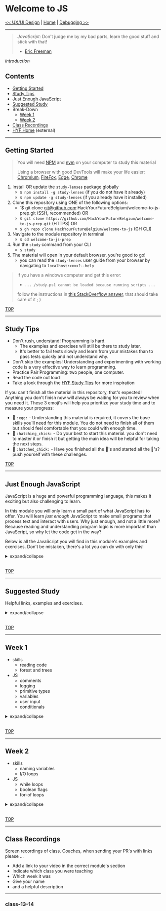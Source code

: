 # Welcome to JS

[<< UX/UI Design](https://github.com/hackyourfuturebelgium/ux-ui-design) | [Home](https://home.hackyourfuture.be) | [Debugging >>](https://github.com/hackyourfuturebelgium/debugging)

---

> _JavaScript_: Don't judge me by my bad parts, learn the good stuff and stick with that!
>
> - [Eric Freeman](https://www.oreilly.com/library/view/head-first-javascript/9781449340124/ch01.html)

_introduction_

## Contents

- [Getting Started](#getting-started)
- [Study Tips](#study-tips)
- [Just Enough JavaScript](#just-enough-javascript)
    <!-- - [Learning Objectives](#learning-objectives) -->
- [Suggested Study](#suggested-study)
- Break-Down
  - [Week 1](#week-1)
  - [Week 2](#week-2)
- [Class Recordings](#class-recordings)
- [HYF Home](https://home.hackyourfuture.be/) (external)

---

## Getting Started

> You will need [NPM](https://docs.npmjs.com/downloading-and-installing-node-js-and-npm) and [nvm](https://github.com/nvm-sh/nvm#installing-and-updating) on your computer to study this material
>
> Using a browser with good DevTools will make your life easier: [Chromium](http://www.chromium.org/getting-involved/download-chromium), [FireFox](https://www.mozilla.org/en-US/firefox/new/), [Edge](https://www.microsoft.com/edge), [Chrome](https://www.google.com/chrome/)

1. Install OR update the `study-lenses` package globally
   - `$ npm install -g study-lenses` (if you do not have it already)
   - `$ npm update -g study-lenses` (if you already have it installed)
2. Clone this repository using ONE of the following options:
   - `$ git clone git@github.com:HackYourFutureBelgium/welcome-to-js-prep.git (SSH, recommended)
   OR
   - `$ git clone https://github.com/HackYourFutureBelgium/welcome-to-js-prep.git` (HTTPS)
   OR
   - `$ gh repo clone HackYourFutureBelgium/welcome-to-js` (GH CLI)
3. Navigate to the module repository in terminal
   - `$ cd welcome-to-js-prep`
4. Run the `study` command from your CLI
   - `$ study`
5. The material will open in your default browser, you're good to go!
   - you can read the `study-lenses` user guide from your browser by navigating to `localhost:xxxx?--help`

> If you have a windows computer and get this error:
>
> - `... /study.ps1 cannot be loaded because running scripts ...`
>
> follow the instructions in [this StackOverflow answer](https://stackoverflow.com/a/63424744), that should take care of it ; )

[TOP](#welcome-to-js)

---

## Study Tips

- Don't rush, understand! Programming is hard.
  - The examples and exercises will still be there to study later.
  - It's better to fail tests slowly and learn from your mistakes than to pass tests quickly and not understand why.
- Don't skip the examples! Understanding and experimenting with working code is a very effective way to learn programming.
- Practice Pair Programming: two people, one computer.
- Read the code out loud
- Take a look through the [HYF Study Tips](https://home.hackyourfuture.be/students/study-tips) for more inspiration

If you can't finish all the material in this repository, that's expected! Anything you don't finish now will always be waiting for you to review when you need it. These 3 emoji's will help you prioritize your study time and to measure your progress:

- 🥚 `:egg:` - Understanding this material is required, it covers the base skills you'll need for this module. You do not need to finish all of them but should feel comfortable that you could with enough time.
- 🐣 `:hatching_chick:` - Do your best to start this material. you don't need to master it or finish it but getting the main idea will be helpful for taking the next steps.
- 🐥 `:hatched_chick:` - Have you finished all the 🥚's and started all the 🐣's? push yourself with these challenges.

[TOP](#welcome-to-js)

---

## Just Enough JavaScript

JavaScript is a huge and powerful programming language, this makes it exciting but also challenging to learn.

In this module you will only learn a small part of what JavaScript has to offer. You will learn _just enough_ JavaScript to make small programs that process text and interact with users. Why just enough, and not a little more? Because reading and understanding program logic is more important than JavaScript, so why let the code get in the way?

Below is all the JavaScript you will find in this module's examples and exercises. Don't be mistaken, there's a lot you can do with only this!

<details>
<summary>expand/collapse</summary>

### For Developers

Parts of JavaScript that exist to help you understand your programs.

Comments and logging will not change what your program does, just how easy it is to understand.

<details>
<summary>🥚 Comments</summary>

```js
console.log('-- comments --');

// comments are for people to read, not computers
// these are both one-line comments

/* this is a block comment

  block comments are useful for writing longer messages

  - and for
  - things like
  - lists

*/
```

</details>
<details>
<summary>🥚 Logging</summary>

```js
// print a message to the browser's console
console.log('-- logging --');

// you can log more than one thing at a time
console.log('a', 'message', 'from', 'beyond'); // 'a', 'message', 'from', 'beyond'
```

</details>

### Booleans

A primitive type with two values: `true` and `false`.

These are helpful for making decisions in your programs, it's like asking `yes` or `no`.

<details>
<summary>🥚 typeof</summary>

```js
console.log('-- typeof booleans --');

// there are only two boolean values:
console.log(true); // true
console.log(false); // false

// they both have the type "boolean"
console.log(typeof true); // 'boolean'
console.log(typeof false); // 'boolean'
```

</details>
<details>
<summary>🥚 strict equality</summary>

```js
console.log('-- booleans: strict equality --');

// boolean values are only strictly equal to themselves
console.log(true === true); // true
console.log(false === false); // true

// they are not equal to each other
console.log(true === false); // false
console.log(false === true); // false

// booleans are not equal to any other type
console.log(true === 'true'); // false
console.log(false === ''); // false
console.log(true === 12); // false
console.log(false === undefined); // false
```

</details>
<details>
<summary>🥚 strict inequality</summary>

```js
console.log('-- booleans: strict inequality --');

// boolean values are strictly inequal to everything but themselves
console.log(true !== true); // false
console.log(false !== false); // false

// they are not equal to each other
console.log(true !== false); // true
console.log(false !== true); // true

// booleans are not equal to everything else
console.log(true !== 'true'); // true
console.log(false !== ''); // true
console.log(true !== 12); // true
console.log(false !== undefined); // true
```

</details>
<details>
<summary>🥚 not</summary>

```js
console.log('-- not --');

// you can use ! to reverse true and false
console.log(!true); // false
console.log(!false); // true
```

</details>
<details>
<summary>🐣 and</summary>

```js
console.log('-- and --');

console.log(true && true); // true
console.log(true && false); // false
console.log(false && true); // false
console.log(false && false); // false
```

</details>
<details>
<summary>🐣 or</summary>

```js
console.log('-- or --');

console.log(true || true); // true
console.log(true || false); // true
console.log(false || true); // true
console.log(false || false); // false
```

</details>

### Strings

A primitive type used for saving and working with text.

A string is anything wrapped in quotes: `'something'` or `"something"`

<details>
<summary>🥚 typeof</summary>

```js
console.log('-- typeof strings --');

// strings are anything wrapped in quotations, ' or "
console.log('hello!'); // 'hello!'
console.log('you say "hello", i say "good bye"'); // 'you say "hello", i say "good bye"'
console.log("you say 'hello', i say 'good bye'"); // "you say 'hello', i say 'good bye'"

// this is the empty string. it is a string, but with no characters
console.log(''); // ''

// you can check if something is a string with typeof
console.log(typeof ''); // 'string'
console.log(typeof 'trees'); // 'string'
console.log(typeof 'apple "the green" fruit'); // 'string'
```

</details>
<details>
<summary>🥚 strict equality</summary>

```js
console.log('-- strings: strict equality --');

// two strings are the same thing if they have exactly the same characters
console.log('' === ''); // true
console.log('asdf' === 'asdf'); // true
console.log('12D' === '12D'); // true

// two strings with different characters are not the same string
console.log('' === ' '); // false
console.log('asdf' === 'Asdf'); // false
console.log('cow' === 'horse'); // false

// strings are never the same as different types
console.log('' === true); // false
console.log('true' === true); // false
console.log('12' === 12); // false
console.log('null' === null); // false
console.log('hello' === 100); // false
```

</details>
<details>
<summary>🥚 strict inequality</summary>

```js
console.log('-- strings: strict inequality --');
// the opposite of strict equality

// two strings are not inequal if they have exactly the same characters
console.log('' !== ''); // false
console.log('asdf' !== 'asdf'); // false
console.log('12D' !== '12D'); // false

// two strings with different characters are inequal
console.log('' !== ' '); // true
console.log('asdf' !== 'Asdf'); // true
console.log('cow' !== 'horse'); // true

// strings are always inequal to different types
console.log('' !== true); // true
console.log('true' !== true); // true
console.log('12' !== 12); // true
console.log('null' !== null); // true
console.log('hello' !== 100); // true
```

</details>
<details>
<summary>🥚 string concatenation</summary>

```js
console.log('-- string concatenation --');

// you can combine strings using +
console.log('abc' + '123'); // 'abc123'
console.log('a' + 'bc1' + '23'); // 'abc123'
```

</details>
<details>
<summary>🥚 .replaceAll</summary>

```js
console.log('-- .replaceAll --');

// returns a new string with the first argument replaced by the second
console.log('abc'.replaceAll('b', '')); // 'ac'
console.log('computers'.replaceAll('z', '!')); // 'computers'
console.log('hi from me, hi to you'.replaceAll('hi', 'bye')); // 'bye from me, bye to you'
```

</details>
<details>
<summary>🥚 .toLowerCase and .toUpperCase</summary>

```js
console.log('-- .toLowerCase and .toUpperCase --');

// returns a new string with all lower case letters
console.log('HackYourFuture'.toLowerCase()); // 'hackyourfuture'

// returns a new string with all upper case letters
console.log('HackYourFuture'.toUpperCase()); // 'HACKYOURFUTURE'
```

</details>
<details>
<summary>🥚 .trim</summary>

```js
console.log('-- .trim --');

// returns a new string with all the white space removed from the ends
console.log('  hello  '.trim()); // 'hello'
console.log('  hello'.trim()); // 'hello'
console.log('hello  '.trim()); // 'hello'
```

</details>
<details>
<summary>🥚 .includes</summary>

```js
console.log('-- .includes --');

// returns true or false
//  true: if the string includes the argument
//  false: if it does not
// upper/lower case matters
console.log('Abc'.includes('Ab')); // true
console.log('Abc'.includes('bc')); // true
console.log('Abc'.includes('ab')); // false
console.log('Abc'.includes('BC')); // false
```

</details>
<details>
<summary>🐣 .length</summary>

```js
console.log('-- .length --');

// out how many characters are in a string
console.log(''.length); // 0
console.log('a'.length); // 1
console.log('ab'.length); // 2
console.log('abc'.length); // 3
```

</details>
<details>
<summary>🐣 character indexes</summary>

```js
console.log('-- character indexes --');

// get a specific character from a string
//  careful, the first character is [0]!
console.log('abc'[-1]); // undefined
console.log('abc'[0]); // 'a'
console.log('abc'[1]); // 'b'
console.log('abc'[2]); // 'c'
console.log('abc'[3]); // undefined
```

</details>
<details>
<summary>🐥 .indexOf</summary>

```js
console.log('-- strings: .indexOf --');

// returns the index of a substring inside a string
console.log('abc'.indexOf('a')); // 0
console.log('abc'.indexOf('b')); // 1
console.log('abc'.indexOf('c')); // 2

// everything contains the empty string
console.log(''.indexOf('')); // 0
console.log('abc'.indexOf('')); // 0
console.log('abc...xyz'.indexOf('')); // 0

// you can search for more than one character
console.log('toads'.indexOf('ds')); // 3
console.log('abc'.indexOf('abc')); // 0

// if the search does not exist, indexOf returns -1
console.log('asdf'.indexOf('x')); // -1
console.log('JavaScript'.indexOf('Python')); // -1
console.log(''.indexOf('hello')); // -1
```

</details>
<details>
<summary>🐥 .slice</summary>

```js
console.log('-- string: .slice --');

// with one argument

// with two arguments

// with negative arguments

// with invalid arguments
```

</details>

### Variables

Variables allow you to save values to use later in your program.

They're kind of like a box that can only hold one thing at a time.

<details>
<summary>🥚 declare and assign</summary>

```js
console.log('-- declare and assign --');

// declaring a variable with let
let favoriteTree;
console.log(favoriteTree); // undefined

// assigning a value to a variable
favoriteTree = 'palm';
console.log(favoriteTree); // 'palm'
// assigning a different value
favoriteTree = 'oak';
console.log(favoriteTree); // 'oak'

// declare and assign at the same time
let bread = 'fresh';
console.log(bread); // 'fresh'
```

</details>
<details>
<summary>🥚 different types</summary>

```js
console.log('-- variables: different types --');
// variables can store any type
//  and you can change the types all you want

// declare and assign a boolean value
let variable = true;
console.log(variable); // true

// assign a string to the variable
variable = 'computers';
console.log(variable); // 'computers'

// assign a number to the variable
variable = 2;
console.log(variable); // 2

// and another boolean
variable = false;
console.log(variable); // false
```

</details>
<details>
<summary>🥚 assigning results</summary>

```js
console.log('-- assigning results --');
// you can assign the result of an operation to a variable

// boolean logic
let falseOrTrue = false || true;
console.log(falseOrTrue); // true

// string concatenation
let favoriteTree = 'p' + 'a' + 'l' + 'm';
console.log(favoriteTree); // 'palm'

// replacing things in a string
let noJoy = 'enjoy life'.replaceAll('joy', '');
console.log(noJoy); // 'en life'

// searching a string with .includes
let hasAnApple = 'bananaapplemango'.includes('apple');
console.log(hasAnApple); // true
```

</details>
<details>
<summary>🥚 reading variables</summary>

```js
console.log('-- reading variables --');

// you can read the values stored in a variable
//  and use them anywhere you can use the value it stores

// operate on a string stored in a variable
let loudCar = 'vrooom'.toUpperCase();
let excitedCar = loudCar.replaceAll('O', '!');
console.log(excitedCar); // 'VR!!!M'

// use a string stored in a variable as an argument
let badLetter = 'f';
let goodLetter = 'd';
let happyAnimal = 'fog'.replaceAll(badLetter, goodLetter);
console.log(happyAnimal); // 'dog'

// all together
let characterName = '  harry potter   '.trim();
let titleLowerCase = 'Harry Potter and the Magical Thing'.toLowerCase();
let includesName = titleLowerCase.includes(characterName);
console.log(includesName); // true
```

</details>
<details>
<summary>🥚 ReferenceError</summary>

```js
console.log('-- ReferenceError 1 --');

// using a variable that was not declared with cause an error

// let animal; // uncomment this line to fix the error
animal = 'horse'; // ReferenceError: animal is not defined
```

```js
console.log('-- ReferenceError 2 --');

// a common mistake is spelling your variables incorrectly
let spellingMistake = 'oops!';
console.log(spelingMistake); // ReferenceError: spelingMistake is not defined
```

</details>
<details>
<summary>🥚 block scope</summary>

```js
console.log('-- block scope --');

// variables declared outside of curley are available inside the curley braces
let globalVariable = 'declared outside';
console.log(globalVariable);
{
  globalVariable = 're-assigned inside';
  console.log(globalVariable); // 're-assigned inside'

  // variables declared inside the curley braces are NOT availabe outside of them
  let blockVariable = 'declared inside';
  console.log(blockVariable); // 'declared inside'
}
console.log(globalVariable); // 're-assigned inside'
console.log(blockVariable); // ReferenceError: blockVariable is not defined

// PS. this also works with conditionals and while loops
//     you will not need to use blocks without a condition or loop
```

</details>

### Undefined

A primitive type used to represent nothing.

This is the default value for all variables that have not been assigned a value.

<details>
<summary>🥚 typeof</summary>

```js
console.log('-- typeof undefined --');

console.log(undefined); // undefined
console.log(typeof undefined); // 'undefined'
```

</details>
<details>
<summary>🥚 strict equality</summary>

```js
console.log('-- undefined: strict equality --');

// undefined is only strictly equal to undefined
console.log(undefined === undefined); // true

// any other strict equality is false
console.log(undefined === 'undefined'); // false
console.log(undefined === 0); // false
console.log(undefined === null); // false
```

</details>
<details>
<summary>🥚  strict inequality</summary>

```js
console.log('-- undefined: strict inequality --');
// this will always be the opposite of strict equality

console.log(undefined !== undefined); // false

// any other strict inequality is true
console.log(undefined !== 'undefined'); // true
console.log(undefined !== 0); // true
console.log(undefined !== null); // true
```

</details>
<details>
<summary>🥚 variables with undefined</summary>

```js
console.log('-- variables with undefined --');

// variables have the value undefined if you do not assign anything
let variable;
console.log(variable); // undefined
console.log(typeof variable); // 'undefined'

// assigning undefined to a variable is the same  as not assigning anything
variable = undefined;
console.log(variable); // undefined
console.log(typeof variable); // 'undefined'
```

</details>

### Null

Another primitive type used to represent nothing.

It's not possible to have `null` appear in your program by accident, if it's there it was put there on purpose. When you see `null` in a program it means that there is _supposed to be_ nothing, this is different than `undefined` which can happen by accident.

<details>
<summary>🥚 typeof</summary>

```js
console.log('-- typeof null --');

// this is not intuitive, you just need to memorize it
console.log(null); // null
console.log(typeof null); // 'object'
```

</details>
<details>
<summary>🥚 strict equality</summary>

```js
console.log('-- null: strict equality --');

// null is only strictly equal to null
console.log(null === null); // true

// any other comparison is false
console.log(null === 'null'); // false
console.log(null === 0); // false
console.log(null === undefined); // false
```

</details>
<details>
<summary>🥚  strict inequality</summary>

```js
console.log('-- null: strict inequality --');
// this will always be the opposite of strict equality

console.log(null !== null); // false

// any other strict inequality with null will be true
console.log(null !== 'null'); // true
console.log(null !== 0); // true
console.log(null !== undefined); // true
```

</details>
<details>
<summary>🥚 variables with null</summary>

```js
console.log('-- variables with null --');

// you need to assign null to a variable, it does not happen by accident
let variable;
console.log(variable); // undefined
console.log(typeof variable); // 'undefined'

variable = null;
console.log(variable); // null
console.log(typeof variable); // 'object'

// you can also assign null in the same line as declaring a variable
let breakfast = null;
console.log(breakfast);
console.log(typeof breakfast);
```

</details>

### User Interactions

3 ways to display text to a user or ask them for program input.

Learning to use these 3 functions will help you to understand primitive types and values.

<details>
<summary>🥚 alert</summary>

```js
console.log('-- alert --');
// alert: displays a message to the user
//  the user can only read the message, they can't input anything to your program
let alerted = alert('pancakes');

// alert will always return undefined, no matter what
console.log(alerted); // undefined
console.log(typeof alerted); // 'undefined'
```

</details>
<details>
<summary>🥚 confirm</summary>

```js
console.log('-- confirm --');
// confirm: display a message and ask the user to say "yes" or "no"

// run this example a few times with your console open. what happens if you:
//  click "ok"?
//  click "cancel"?
//  press the "enter" key on your keyboard?
//  pres the "esc" key on your keyboard?
let confirmed = confirm('want some pancakes?');

// confirm will always return a boolean value:
//  true if the user clicks ok
//  false if the user clicks cancel
console.log(confirmed); // true or false
console.log(typeof confirmed); // 'boolean'
```

</details>
<details>
<summary>🥚 prompt</summary>

```js
console.log('-- prompt --');
// example input/outputs to try
// what to be confused by
// what to pay attention to
// ie. empty string is something - later learn how to deal with this
// motivate for how this is important with forms and such later
//  types! values! validation!

// prompt: display a message and allow the user to input some text

// run this example a few times with your console open. what happens if you:
//  type something -> click "cancel" or press the "esc" key
//  type something -> click "ok" or press the "enter" key
//  do not type anything -> click "cancel" or press the "esc" key
//  do not type anything -> click "ok" or press the "enter" key
let prompted = prompt('what is your favorite kind of pancake');

// prompt will either return a string or null
//  null: if the user clicks "cancel" or presses the "esc" key
//  string: if the user clicks "ok" or uses the "enter" key
//  (it doesn't matter if the user inputs text or not!)
console.log(prompted); // the user's text or null
console.log(typeof prompted); // 'string' or 'object'
```

</details>

### Control Flow

Decide which lines of code to run depending on the values in your program.

You will learn to use control flow with user input to make small text-based programs in the browser.

> hint: use "trace" to study these examples

<details>
<summary>🥚 if</summary>

```js
console.log('-- if --');

let input = prompt("please don't cancel");

if (input === null) {
  // enter this block if the condition is true
  alert('you are a canceler');
}
```

</details>
<details>
<summary>🥚 if else</summary>

```js
console.log('--  if else  --');

let input = prompt("please don't cancel");

if (input === null) {
  // enter this block if the condition is true
  alert('you are a canceler');
} else {
  // enter this block if the condition is false
  alert('thank you for not canceling');
}
```

</details>
<details>
<summary>🥚 if else if else</summary>

```js
console.log('-- if else if else --');

let input = prompt('enter something');

if (input === null) {
  // enter this block if the first condition is true
  alert('you are a canceler');
} else if (input === '') {
  // enter this block if the second condition is true
  alert('come on, type something');
} else {
  // enter this block if all conditions are false
  alert('"' + input + '" is something');
}
```

</details>
<details>
<summary>🥚 while</summary>

```js
console.log('-- while --');

// in the previous examples, we check if the input is not empty
//  but we still keep running the program
// the while loop will let us not go forward until the input is not empty

// explain they keep going while the thing is true

let input = '';

// continue prompting the user until they enter something
//  keep looping if they cancel (input === null)
//  keep looping if they type nothing (input === '')
while (input === null || input === '') {
  input = prompt('enter something');
}

alert(input + '!');
```

</details>
<details>
<summary>🐣 for-of</summary>

```js
console.log('-- for-of --');

/* -- gather user input --*/

let input = '';

while (input === null || input === '') {
  input = prompt('enter something');
}

/* -- alert each character of the input --*/

// a for-of loop will go through each character in a string
//  the variable declared in the loop will be assigned one character at a time
//  the first one,
//  then the second,
//  then the third, ...
for (let character of input) {
  alert(character);
}
```

</details>
<details>
<summary>🐣 break</summary>

```js
console.log('-- break --');

/* -- gather user input --*/

let input = '';

while (input === null || input === '') {
  input = prompt('enter something with no duplicate characters');
}

/* -- search for duplicate characters --*/

let visited = '';

for (let character of input) {
  let isDuplicate = visited.includes(character);
  if (isDuplicate) {
    // this will leave the loop immediately
    break;
  }
  visited = visited + character;
}

/* -- display the outcome to your user --*/

if (visited.length === input.length) {
  alert('well done!');
} else {
  alert('too bad, try again');
}
```

</details>
<details>
<summary>🐣 continue</summary>

```js
console.log('-- continue --');

/* -- gather user input --*/

let input = '';

while (input === null || input === '') {
  input = prompt('enter something, all the vowels will be removed');
}

/* -- create a copy of the input with all the vowels removed --*/

let vowels = 'aeiouAEIOU';

let withoutVowels = '';

for (let character of input) {
  let isVowel = vowels.includes(character);
  if (isVowel) {
    // this will skip to the next character
    continue;
  }
  withoutVowels = withoutVowels + character;
}

/* -- display the outcome to your user --*/

alert('before: "' + input + '"\n' + 'after: "' + withoutVowels + '"');
```

</details>
<details>
<summary>🐥 while with stepper</summary>

```js
console.log('-- while with stepper --');

let input = '';

while (input === null || input === '') {
  input = prompt('please enter something');
}

alert('here are the character in: "' + input + '":');

// index is a "stepper" variable
//  it steps from 0 to a maximum value
let index = 0;
while (index < input.length) {
  let character = input[index];
  alert(character);
  index = index + 1;
}
```

</details>
<details>
<summary>🐥 for</summary>

```js
console.log('-- for --');

let input = '';
while (input === null || input === '') {
  input = prompt('please enter something');
}

alert('here are the character in: "' + input + '":');

// for loops do the same thing as a while loop with a stepper
for (let index = 0; index < input.length; index = index + 1) {
  let character = input[index];
  alert(character);
}
```

</details>

### Numbers

A primitive type used to represent numbers. The programs in this module will be string-based, so there will be very few numbers.

Numbers in JavaScript are challenging to work with and understand, even for experienced developers. You will take a deeper look into numbers in the next module - Debugging.

<details>
<summary>🥚 typeof</summary>

```js
console.log('-- typeof numbers --');

// you write numbers in JS by writing numbers. without quotes
console.log(-1); // -1
console.log(0); // 0
console.log(1); // 1

// the type of numbers is 'number'
console.log(typeof 100); // 'number'
console.log(typeof -100); // 'number'
console.log(typeof 12.3); // 'number'
```

</details>
<details>
<summary>🐣  strict equality</summary>

```js
console.log('-- numbers: strict equality --');

// are two numbers the same?
console.log(1 === 1.0); // true
console.log(12 === 12); // true
console.log(-3.0 === -3); // true

console.log(1 === 1.1); // false
console.log(-12 === 12); // false
console.log(0.3 === 3.0); // false

// comparing with any other type will always be false
console.log(1 === true); // false
console.log(12 === '12'); // false
console.log(0 === null); // false
```

</details>
<details>
<summary>🐣  strict inequality</summary>

```js
console.log('-- numbers: strict inequality --');
// this will always be the opposite of strict equality

// are two numbers different?
console.log(1 !== 1.0); // false
console.log(12 !== 12); // false
console.log(-3.0 !== -3); // false

console.log(1 !== 1.1); // true
console.log(-12 !== 12); // true
console.log(0.3 !== 3.0); // true

// comparing with any other type will always be true
console.log(1 !== true); // true
console.log(12 !== '12'); // true
console.log(0 !== null); // true
```

</details>
<details>
<summary>🐣  bigger or smaller</summary>

```js
console.log('-- inequality --');

// is the left number bigger than the right one?
console.log(3 > 22); // false
console.log(22 > 3); // true
console.log(1 > 1); // false

// is the left number smaller than the right one?
console.log(3 < 22); // true
console.log(22 < 3); // false
console.log(1 < 1); // false

// is the left number bigger than OR equal to the right one?
console.log(3 >= 22); // true
console.log(22 >= 3); // false
console.log(1 >= 1); // true

// is the left number smaller than OR equal to the right one?
console.log(3 <= 22); // true
console.log(22 <= 3); // false
console.log(1 <= 1); // true
```

</details>
<details>
<summary>🐥 arithmetic</summary>

```js
console.log('-- numbers: arithmetic --');

// adding numbers
console.log(1 + 1); // 2
console.log(-1 + 1); // 0

// subtracting numbers
console.log(3 - 2); // 1
console.log(2 - 3); // -1

// multiplying numbers
console.log(3 * 2); // 6
console.log(3 * 5); // 15

// dividing numbers
console.log(30 / 2); // 15
console.log(12 * 3); // 4
```

</details>
<details>
<summary>🐥 casting to number</summary>

```js
// you will need this to get numbers from a prompt
console.log('-- casting to number --');

// numbers to numbers, no change!
console.log(Number(1)); // 1

// strings to numbers
console.log(Number('')); // 0
console.log(Number('0')); // 0
console.log(Number('1.2')); // 1.2
console.log(Number('-12')); // -12

// boolean to number
console.log(Number(true)); // 1
console.log(Number(false)); // 0

// null to number
console.log(Number(null)); // 0
```

</details>
<details>
<summary>🐥 NaN</summary>

```js
console.log('-- NaN --');

// NaN (Not a Number) is a confusing concept in JS
//  for now you only need to use it a little
//  in Debugging you will learn a lot about NaN
// this is everything you need to know for now:

//  strings that don't look like numbers will become NaN
console.log(Number('asdf')); // NaN
console.log(Number('!')); // NaN
console.log(Number('one')); // NaN
console.log(Number('12.3.2')); // NaN

// undefined becomes NaN
console.log(Number(undefined)); // NaN

// nothing is strictly equal to NaN, not even NaN!
console.log(12 === NaN); // false
console.log('hello' === NaN); // false
console.log(NaN === NaN); // false

// you can check for NaN like this:
console.log(Number.isNaN(NaN)); // true
console.log(Number.isNaN('asdf')); // false
```

</details>
<details>
<summary>🐥 user input: numbers</summary>

```js
console.log('-- numbers: user input --');

let input = '';

while (input === null || input === '' || Number.isNaN(input)) {
  input = prompt('please enter something');
}

alert('your number: ' + input);
```

</details>

### Regular Expressions

<details>
<summary>🐥 </summary>

</details>
<details>
<summary>🐥 </summary>

</details>
<details>
<summary>🐥 </summary>

</details>

</details>

<br>

[TOP](#welcome-to-js)

---

<!--

## Learning Objectives

[TOP](#welcome-to-js)

---

-->

## Suggested Study

Helpful links, examples and exercises.

<details>
<summary>expand/collapse</summary>

### Be the Computer

These two games are deceptively simple. You will be given pseudo-code and will need to follow the instructions the same way a computer would. Practicing this game will help you learn how to trace code, and prepare you for learning about program memory in the next module - Debugging.

- 🥚 [compute-it](http://compute-it.toxicode.fr/)
- 🐥 [little-dot](http://little-dot.toxicode.fr/)

### Tutorials

A selection of tutorial sites with interactive exercises, these tutorial will help you learn the JS Syntax you need to study the exercises in this repository. These tutorials will each cover different topics in different orders and in different ways. When you're trying to figure out what to focus on, remember: [Just Enough JavaScript](#just-enough-javascript)

Take a look through these to find the one that helps you the most.

- [javascript.info](https://javascript.info/): through 2.13
- [programiz](https://www.programiz.com/javascript/get-started): through while loops
- [sololearn](https://www.sololearn.com/learning/1024): through Conditionals and Loops
- [launchcode](https://education.launchcode.org/intro-to-professional-web-dev/index.html): chapters 1 -> 5
- [freecodecamp](https://www.freecodecamp.org/learn/javascript-algorithms-and-data-structures/basic-javascript/): through for loops. (more advanced)
- [Headfirst JavaScript](https://www.oreilly.com/library/view/head-first-javascript/9781449340124/ch01.html): an outstanding (paid) book for understanding JS and the web. comes with code samples you can run locally

Is there another tutorial you like better than these? not a problem! Just us a PR so other students can find it ;)

### Flashcards

There's a good reason these have been around forever, they work. Quiz yourself on the most fundamental concepts in this module the good old-fashioned way: with flashcards.

- 🥚 **[Printables](./flashcards/printables)**: PDFs to print and study offline
- 🥚 **[Interactive](./flashcards/interactive)**: to study live in your browser

### References

Resources you can use to look up specific concepts when you are stuck or curious.

- [Mozilla Developer Network (MDN)](https://developer.mozilla.org/en-US/docs/Web/javascript): _the_ reference for JavaScript. It will take time to learn how to read and understand MDN, but it's worth the wait.
- [javascript.info](https://javascript.info): for short and clear explanations of everything you will need in JS
- [hackyourfuture.github.io/study](https://hackyourfuture.github.io/study): a collection of explanations and resources put together by the HYF community. PR's are welcome!
- [codeacademy cheat-sheets](https://www.codecademy.com/learn/introduction-to-javascript/modules/learn-javascript-introduction/cheatsheet)

### Exercises in this Repo

The exercises in this module focus on how to read and understand programs that interact with a user. As a programmer you will spend more of your time reading, understanding and adjusting code than you will writing it. So why not start there?

- 🥚 **[reading-code](./reading-code)**:
- 🐣 **[forest-and-trees](./forest-and-trees)**
- 🐣 **[parsons-problems](./parsons-problems)**
- 🐣 **[naming-variables](./naming-variables)**

</details>
<br>

[TOP](#welcome-to-js)

---

## Week 1

- skills
  - reading code
  - forest and trees
- JS
  - comments
  - logging
  - primitive types
  - variables
  - user input
  - conditionals

<details>
<summary>expand/collapse</summary>
<br>

### Before Class

- take a look through [Reading Code]()
- variables, strings & conditions
  - study the reading-code examples
  - tutorial of your choice
- install `study-lenses` and:
  - open this directory: `$ study`
  - navigate to this URL [./?--help](./?--help?)
  - this is the study tool you will use for a lot of HYF

### During Class

#### Before Break

> reading code

- what is code? what is coding? what is javascript?
- read some code with user input and conditionals

#### After Break

> commenting code

- forest and trees: user input & conditionals
  - full class led by coach
  - and/or in small groups, depending on number of

### After Class

No project. Just lots of study time, alone and in groups. Keep asking questions!

</details>
<br>

[TOP](#welcome-to-js)

---

## Week 2

- skills
  - naming variables
  - I/O loops
- JS
  - while loops
  - boolean flags
  - for-of loops

<details>
<summary>expand/collapse</summary>
<br>

### Before Class

- read the naming-variables README
  - naming conventions
  - roles of variables
- while loops and string iteration:
  - study the reading-code examples
  - tutorial of your choice

### During Class

#### Before Break

> reading code

- read some programs that have I/O loops and string iteration

#### After Break

> modifying code

- do some naming-variables exercises
  - all together led by the coach
  - and/or in small groups, depending on number of coaches

### After Class

No project. Just lots of study time, alone and in groups. Keep asking questions!

</details>
<br>

[TOP](#welcome-to-js)

---

## Class Recordings

Screen recordings of class. Coaches, when sending your PR's with links please ...

- Add a link to your video in the correct module's section
- Indicate which class you were teaching
- Which week it was
- Give your name
- and a helpful description

---

### class-13-14
